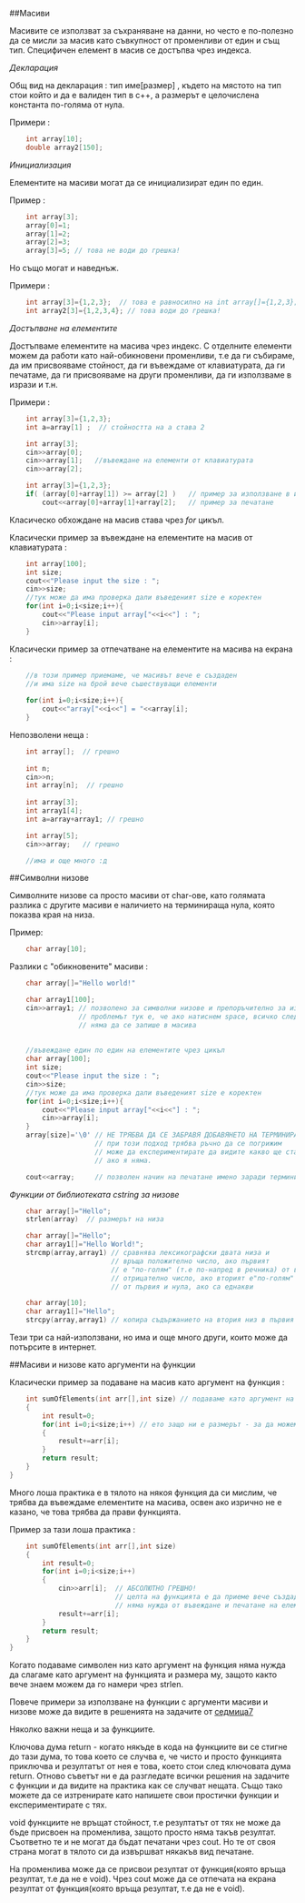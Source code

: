 ##Масиви

Масивите се използват за съхраняване на данни, но често е по-полезно да се мисли за масив като съвкупност от променливи от един и същ тип. Специфичен елемент в масив се достъпва чрез индекса.

_Декларация_

Общ вид на декларация : тип име[размер] , където на мястото на тип стои който и да е валиден тип в с++, а размерът е целочислена константа по-голяма от нула.

Примери : 

```c++
	int array[10];
	double array2[150];
```
_Инициализация_

Елементите на масиви могат да се инициализират един по един.

Пример : 

```c++
	int array[3];
	array[0]=1;
	array[1]=2;
	array[2]=3;
	array[3]=5; // това не води до грешка!
```

Но също могат и наведнъж.

Примери :

```c++
	int array[3]={1,2,3};  // това е равносилно на int array[]={1,2,3}; 
	int array2[3]={1,2,3,4}; // това води до грешка!
```
_Достъпване на елементите_

Достъпваме елементите на масива чрез индекс. С отделните елементи можем да работи като най-обикновени променливи, т.е да ги събираме, да им присвояваме стойност, да ги въвеждаме от клавиатурата, да ги печатаме, да ги присвояваме на други променливи, да ги използваме в изрази и т.н.

Примери :

```c++
	int array[3]={1,2,3};
	int a=array[1] ;  // стойността на а става 2

	int array[3];
	cin>>array[0];   
	cin>>array[1];   //въвеждане на елементи от клавиатурата
	cin>>array[2];

	int array[3]={1,2,3};
	if( (array[0]+array[1]) >= array[2] )   // пример за използване в израз 
		cout<<array[0]+array[1]+array[2];   // пример за печатане
```
Класическо обхождане на масив става чрез _for_ цикъл.

Класически пример за въвеждане на елементите на масив от клавиатурата :

```c++
	int array[100];
	int size;
	cout<<"Please input the size : ";
	cin>>size;
	//тук може да има проверка дали въведеният size е коректен
	for(int i=0;i<size;i++){
		cout<<"Please input array["<<i<<"] : ";
		cin>>array[i];
	}
```

Класически пример за отпечатване на елементите на масива на екрана :

```c++
	//в този пример приемаме, че масивът вече е създаден 
	//и има size на брой вече съшествуващи елементи	
	
	for(int i=0;i<size;i++){
		cout<<"array["<<i<<"] = "<<array[i];
	}
```
Непозволени неща : 

```c++
	int array[];  // грешно
	
	int n;
	cin>>n;
	int array[n];  // грешно
	
	int array[3]; 
	int array1[4]; 
	int a=array+array1; // грешно

	int array[5];
	cin>>array;   // грешно

	//има и още много :д
```

##Символни низове

Символните низове са просто масиви от char-ове, като голямата разлика с другите масиви е наличието на терминираща нула, която показва края на низа.

Пример:

```c++	
	char array[10];
```
Разлики с "обикновените" масиви :

```c++
	char array[]="Hello world!"

	char array1[100];
	cin>>array1; // позволено за символни низове и препоръчително за използване
				 // проблемът тук е, че ако натиснем space, всичко след това
				 // няма да се запише в масива
				 
				 
	//въвеждане един по един на елементите чрез цикъл
	char array[100];
	int size;
	cout<<"Please input the size : ";
	cin>>size;
	//тук може да има проверка дали въведеният size е коректен
	for(int i=0;i<size;i++){
		cout<<"Please input array["<<i<<"] : ";
		cin>>array[i];
	}
	array[size]='\0' // НЕ ТРЯБВА ДА СЕ ЗАБРАВЯ ДОБАВЯНЕТО НА ТЕРМИНИРАЩАТА НУЛА
					 // при този подход трябва ръчно да се погрижим
					 // може да експериментирате да видите какво ще стане 
					 // ако я няма.

	cout<<array;     // позволен начин на печатане имено заради терминиращата нула
```

_Функции от библиотеката cstring за низове_

```c++
	char array[]="Hello";
	strlen(array)  // размерът на низа

	char array[]="Hello";
	char array1[]="Hello World!";
	strcmp(array,array1) // сравнява лексикографски двата низа и
						 // връща положително число, ако първият
						 // е "по-голям" (т.е по-напред в речника) от втория,
						 // отрицателно число, ако вторият е"по-голям"
						 // от първия и нула, ако са еднакви

	char array[10];
	char array1[]="Hello";
	strcpy(array,array1) // копира съдържанието на втория низ в първия
```

Тези три са най-използвани, но има и още много други, които може да потърсите в интернет.

##Масиви и низове като аргументи на функции

Класически пример за подаване на масив като аргумент на функция :

```c++
	int sumOfElements(int arr[],int size) // подаваме като аргумент на функцията и размерът на масива освен самия него
	{
        int result=0;
        for(int i=0;i<size;i++) // ето защо ни е размерът - за да можем да знаем колко е голям масивът и докъде да го обхождаме
        {
        	result+=arr[i];
        }
        return result;
	}
}
```
Много лоша практика е в тялото на някоя функция да си мислим, че трябва да въвеждаме елементите на масива, освен ако изрично не е казано, че това трябва да прави функцията.

Пример за тази лоша практика :

```c++
	int sumOfElements(int arr[],int size) 
	{
        int result=0;
        for(int i=0;i<size;i++) 
        {
        	cin>>arr[i];  // АБСОЛЮТНО ГРЕШНО! 
        				  // целта на функцията е да приеме вече създаден и инициализиран масив и да каже колко е сумата на елементите му
  						  // няма нужда от въвеждане и печатане на елементите, така ще е и в повечето функции, които ще пишете
        	result+=arr[i];
        }
        return result;
	}
}
```

Когато подаваме символен низ като аргумент на функция няма нужда да слагаме като аргумент на функцията и размера му, защото както вече знаем можем да го намери чрез strlen.

Повече примери за използване на функции с аргументи масиви и низове може да видите в решенията на задачите от [седмица7](https://github.com/geosteffanov/up-2016-2017/tree/master/Week%207/Solutions)

Няколко важни неща и за функциите.

Ключова дума return - когато някъде в кода на функциите ви се стигне до тази дума, то това което се случва е, че чисто и просто функцията приключва и резултатът от нея е това, което стои след ключовата дума return. Отново съветът ни е да разгледате всички решения на задачите с функции и да видите на практика как се случват нещата. Също тако можете да се изтренирате като напишете свои простички функции и експериментирате с тях.

void функциите не връщат стойност, т.е резултатът от тях не може да бъде присвоен на променлива, защото просто няма такъв резултат. Съответно те и не могат да бъдат печатани чрез cout. Но те от своя страна могат в тялото си да извършват някакъв вид печатане.

На променлива може да се присвои резултат от функция(която връща резултат, т.е да не е void). Чрез cout може да се отпечата на екрана резултат от функция(която връща резултат, т.е да не е void).
